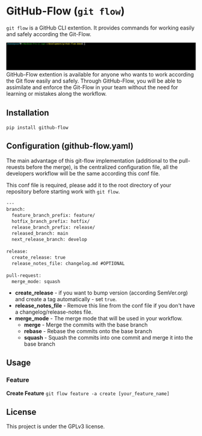 # GitHub-Flow (`git flow`)

`git flow` is a GitHub CLI extention. It provides commands for working easily and safely according the Git-Flow.

![create feature](https://github.com/ShakedBraimok/github-flow-assets/blob/master/create-feature-example.gif)
GitHub-Flow extention is available for anyone who wants to work according the Git flow easily and safely.
Through GitHub-Flow, you will be able to assimilate and enforce the Git-Flow in your team without the need for learning or mistakes along the workflow.

## Installation
`pip install github-flow`

## Configuration (github-flow.yaml)
The main advantage of this git-flow implementation (additional to the pull-reuests before the merge),
is the centralized configuration file, all the developers workflow will be the same according this conf file.

This conf file is required, please add it to the root directory of your repository before starting work with `git flow`. 

```
---
branch:
  feature_branch_prefix: feature/
  hotfix_branch_prefix: hotfix/
  release_branch_prefix: release/
  released_branch: main
  next_release_branch: develop

release:
  create_release: true
  release_notes_file: changelog.md #OPTIONAL

pull-request:
  merge_mode: squash
```

- **create_release** - if you want to bump version (according SemVer.org) and create a tag automatically - set `true`.
- **release_notes_file** - Remove this line from the conf file if you don't have a changelog/release-notes file.
- **merge_mode** - The merge mode that will be used in your workflow.
  - **merge** - Merge the commits with the base branch
  - **rebase** - Rebase the commits onto the base branch
  - **squash** - Squash the commits into one commit and merge it into the base branch

## Usage
### Feature
**Create Feature**
`git flow feature -a create [your_feature_name]`

## License
This project is under the GPLv3 license.
